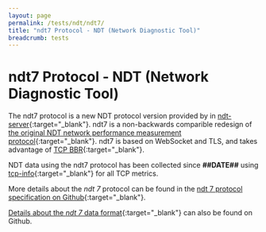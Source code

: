 ```yaml
---
layout: page
permalink: /tests/ndt/ndt7/
title: "ndt7 Protocol - NDT (Network Diagnostic Tool)"
breadcrumb: tests
---
```


# ndt7 Protocol - NDT (Network Diagnostic Tool)

The ndt7 protocol is a new NDT protocol version provided by in [ndt-server](https://github.com/m-lab/ndt-server/){:target="_blank"}. ndt7 is a non-backwards comparible redesign of [the original NDT network performance measurement protocol](https://github.com/ndt-project/ndt){:target="_blank"}. ndt7 is based on WebSocket and TLS, and takes advantage of [TCP BBR](https://queue.acm.org/detail.cfm?id=3022184){:target="_blank"}.

NDT data using the ndt7 protocol has been collected since **##DATE##** using [tcp-info](https://github.com/m-lab/tcp-info){:target="_blank"} for all TCP metrics.

More details about the _ndt 7_ protocol can be found in the [ndt 7 protocol specification on Github](https://github.com/m-lab/ndt-server/blob/master/spec/ndt7-protocol.md){:target="_blank"}.

[Details about the _ndt 7_ data format](https://github.com/m-lab/ndt-server/blob/master/spec/data-format.md){:target="_blank"} can also be found on Github.
